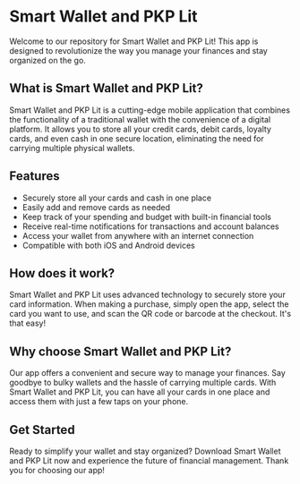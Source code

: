 # Smart Wallet and PKP Lit

Welcome to our repository for Smart Wallet and PKP Lit! This app is designed to revolutionize the way you manage your finances and stay organized on the go.

## What is Smart Wallet and PKP Lit?

Smart Wallet and PKP Lit is a cutting-edge mobile application that combines the functionality of a traditional wallet with the convenience of a digital platform. It allows you to store all your credit cards, debit cards, loyalty cards, and even cash in one secure location, eliminating the need for carrying multiple physical wallets.

## Features

- Securely store all your cards and cash in one place
- Easily add and remove cards as needed
- Keep track of your spending and budget with built-in financial tools
- Receive real-time notifications for transactions and account balances
- Access your wallet from anywhere with an internet connection
- Compatible with both iOS and Android devices

## How does it work?

Smart Wallet and PKP Lit uses advanced technology to securely store your card information. When making a purchase, simply open the app, select the card you want to use, and scan the QR code or barcode at the checkout. It's that easy!

## Why choose Smart Wallet and PKP Lit?

Our app offers a convenient and secure way to manage your finances. Say goodbye to bulky wallets and the hassle of carrying multiple cards. With Smart Wallet and PKP Lit, you can have all your cards in one place and access them with just a few taps on your phone.

## Get Started

Ready to simplify your wallet and stay organized? Download Smart Wallet and PKP Lit now and experience the future of financial management. Thank you for choosing our app!